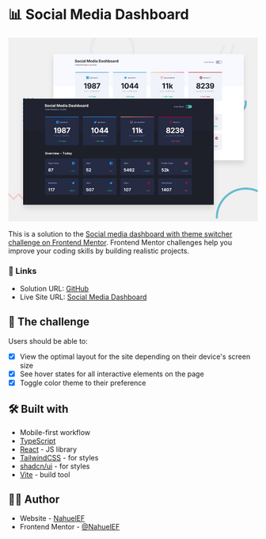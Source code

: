 # 📊 Social Media Dashboard

![Screenshot of social media dashboard](./design/desktop-preview.jpg)

This is a solution to the [Social media dashboard with theme switcher challenge on Frontend Mentor](https://www.frontendmentor.io/challenges/social-media-dashboard-with-theme-switcher-6oY8ozp_H). Frontend Mentor challenges help you improve your coding skills by building realistic projects.

### 📌 Links

- Solution URL: [GitHub](https://github.com/NahuelEF/todo-app)
- Live Site URL: [Social Media Dashboard](https://nahuelef-todo-app.netlify.app/)

## 🎯 The challenge

Users should be able to:

- [x] View the optimal layout for the site depending on their device's screen size
- [x] See hover states for all interactive elements on the page
- [x] Toggle color theme to their preference

## 🛠 Built with

- Mobile-first workflow
- [TypeScript](https://www.typescriptlang.org/)
- [React](https://reactjs.org/) - JS library
- [TailwindCSS](https://tailwindcss.com/) - for styles
- [shadcn/ui](https://ui.shadcn.com/) - for styles
- [Vite](https://vitejs.dev/) - build tool

## 👨‍💻 Author

- Website - [NahuelEF](https://nahuelef-portfolio.netlify.app/)
- Frontend Mentor - [@NahuelEF](https://www.frontendmentor.io/profile/NahuelEF)
